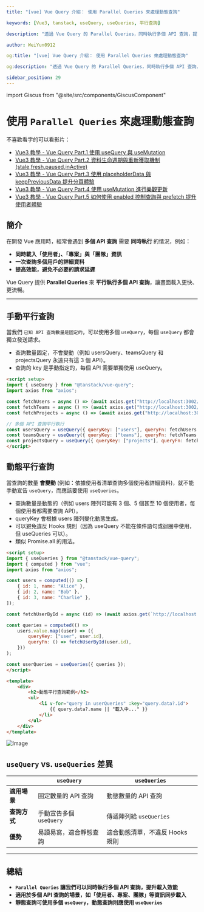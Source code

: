 ```yaml
---
title: "[vue] Vue Query 介紹： 使用 Parallel Queries 來處理動態查詢"

keywords: [Vue3, tanstack, useQuery, useQueries, 平行查詢]

description: "透過 Vue Query 的 Parallel Queries，同時執行多個 API 查詢，提高效能與使用者體驗"

author: WeiYun0912

og:title: "[vue] Vue Query 介紹： 使用 Parallel Queries 來處理動態查詢"

og:description: "透過 Vue Query 的 Parallel Queries，同時執行多個 API 查詢，提高效能與使用者體驗"

sidebar_position: 29
---
```


import Giscus from "@site/src/components/GiscusComponent"

# 使用 `Parallel Queries` 來處理動態查詢

不喜歡看字的可以看影片：

-   [Vue3 教學 - Vue Query Part.1 使用 useQuery 與 useMutation](https://www.youtube.com/watch?v=7MDI54nlEbc)
-   [Vue3 教學 - Vue Query Part.2 資料生命週期與重新獲取機制 (stale,fresh,paused,inActive)](https://www.youtube.com/watch?v=pxHSArLEvgs)
-   [Vue3 教學 - Vue Query Part.3 使用 placeholderData 與 keepPreviousData 提升分頁體驗](https://www.youtube.com/watch?v=skJWxXDljS0)
-   [Vue3 教學 - Vue Query Part.4 使用 useMutation 進行樂觀更新](https://www.youtube.com/watch?v=I-qGvLln-pg)
-   [Vue3 教學 - Vue Query Part.5 如何使用 enabled 控制查詢與 prefetch 提升使用者體驗](https://www.youtube.com/watch?v=8TpZAL-E6gs)

## 簡介

在開發 Vue 應用時，經常會遇到 **多個 API 查詢** 需要 **同時執行** 的情況，例如：

-   **同時載入「使用者」、「專案」與「團隊」資訊**
-   **一次查詢多個用戶的詳細資料**
-   **提高效能，避免不必要的請求延遲**

Vue Query 提供 **Parallel Queries** 來 **平行執行多個 API 查詢**，讓畫面載入更快、更流暢。

---

## 手動平行查詢

當我們 `已知 API 查詢數量是固定的`，可以使用多個 `useQuery`，每個 `useQuery` 都會獨立發送請求。

-   查詢數量固定，不會變動（例如 usersQuery、teamsQuery 和 projectsQuery 永遠只有這 3 個 API）。
-   查詢的 key 是手動指定的，每個 API 需要單獨使用 useQuery。

<!-- prettier-ignore -->
```html title="App.vue" showLineNumbers
<script setup>
import { useQuery } from "@tanstack/vue-query";
import axios from "axios";

const fetchUsers = async () => (await axios.get("http://localhost:3002/users")).data;
const fetchTeams = async () => (await axios.get("http://localhost:3002/teams")).data;
const fetchProjects = async () => (await axios.get("http://localhost:3002/projects")).data;

// 多個 API 查詢平行執行
const usersQuery = useQuery({ queryKey: ["users"], queryFn: fetchUsers });
const teamsQuery = useQuery({ queryKey: ["teams"], queryFn: fetchTeams });
const projectsQuery = useQuery({ queryKey: ["projects"], queryFn: fetchProjects });
</script>
```

## 動態平行查詢

當查詢的數量 **會變動** (例如：依據使用者清單查詢多個使用者詳細資料)，就不能手動宣告 `useQuery`，而應該要使用 `useQueries`。

-   查詢數量是動態的（例如 users 陣列可能有 3 個、5 個甚至 10 個使用者，每個使用者都需要查詢 API）。
-   queryKey 會根據 users 陣列變化動態生成。
-   可以避免違反 Hooks 規則（因為 useQuery 不能在條件語句或迴圈中使用，但 useQueries 可以）。
-   類似 Promise.all 的用法。

<!-- prettier-ignore -->
```html title="App.vue" showLineNumbers
<script setup>
import { useQueries } from "@tanstack/vue-query";
import { computed } from "vue";
import axios from "axios";

const users = computed(() => [
    { id: 1, name: "Alice" },
    { id: 2, name: "Bob" },
    { id: 3, name: "Charlie" },
]);

const fetchUserById = async (id) => (await axios.get(`http://localhost:3002/users/${id}`)).data;

const queries = computed(() =>
    users.value.map((user) => ({
        queryKey: ["user", user.id],
        queryFn: () => fetchUserById(user.id),
    }))
);

const userQueries = useQueries({ queries });
</script>

<template>
    <div>
        <h2>動態平行查詢範例</h2>
        <ul>
            <li v-for="query in userQueries" :key="query.data?.id">
                {{ query.data?.name || "載入中..." }}
            </li>
        </ul>
    </div>
</template>
```

![Image](https://i.imgur.com/XqAwwIP.png)

## `useQuery` vs. `useQueries` 差異

|              | `useQuery`              | `useQueries`                    |
| ------------ | ----------------------- | ------------------------------- |
| **適用場景** | 固定數量的 API 查詢     | 動態數量的 API 查詢             |
| **查詢方式** | 手動宣告多個 `useQuery` | 傳遞陣列給 `useQueries`         |
| **優勢**     | 易讀易寫，適合靜態查詢  | 適合動態清單，不違反 Hooks 規則 |

---

## 總結

-   **`Parallel Queries` 讓我們可以同時執行多個 API 查詢，提升載入效能**
-   **適用於多個 API 查詢的場景，如「使用者、專案、團隊」等資訊同步載入**
-   **靜態查詢可使用多個 `useQuery`，動態查詢則應使用 `useQueries`**

<Giscus />
